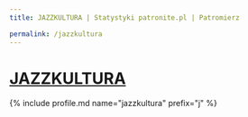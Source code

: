 ```yaml
---
title: JAZZKULTURA | Statystyki patronite.pl | Patromierz

permalink: /jazzkultura
---
```


# [JAZZKULTURA](https://patronite.pl/jazzkultura)

{% include profile.md name="jazzkultura" prefix="j" %}
